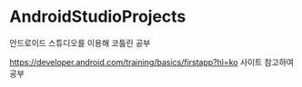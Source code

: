 # AndroidStudioProjects

안드로이드 스튜디오를 이용해 코틀린 공부

https://developer.android.com/training/basics/firstapp?hl=ko
사이트 참고하여 공부 
